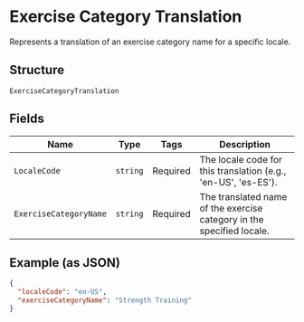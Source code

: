 
# Exercise Category Translation

Represents a translation of an exercise category name for a specific locale.

## Structure

`ExerciseCategoryTranslation`

## Fields

| Name | Type | Tags | Description |
|  --- | --- | --- | --- |
| `LocaleCode` | `string` | Required | The locale code for this translation (e.g., 'en-US', 'es-ES'). |
| `ExerciseCategoryName` | `string` | Required | The translated name of the exercise category in the specified locale. |

## Example (as JSON)

```json
{
  "localeCode": "en-US",
  "exerciseCategoryName": "Strength Training"
}
```

